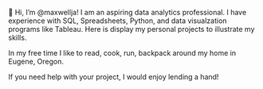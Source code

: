 👋 Hi, I’m @maxwellja!
I am an aspiring data analytics professional. I have experience with SQL, Spreadsheets, Python, and data visualzation programs like Tableau. Here is display my personal projects to illustrate my skills.

In my free time I like to read, cook, run, backpack around my home in Eugene, Oregon.

If you need help with your project, I would enjoy lending a hand!


<!---
maxwellja/maxwellja is a ✨ special ✨ repository because its `README.md` (this file) appears on your GitHub profile.
You can click the Preview link to take a look at your changes.
--->
